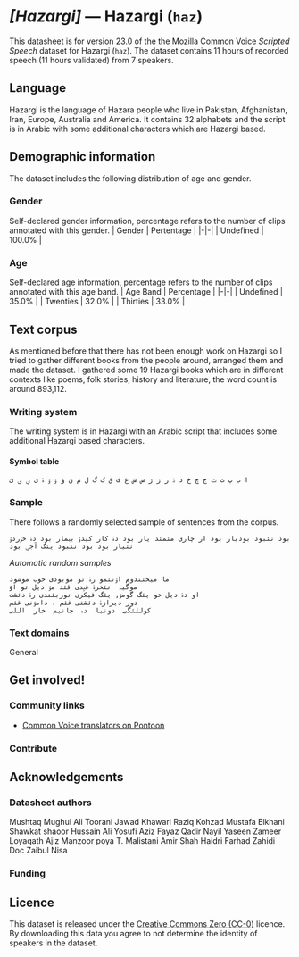 # *[Hazargi]* &mdash; Hazargi (`haz`)
This datasheet is for version 23.0 of the the Mozilla Common Voice *Scripted Speech* dataset 
for Hazargi (`haz`). The dataset contains 11 hours of recorded
speech (11 hours validated) from 7 speakers.

## Language
Hazargi is the language of Hazara people who live in Pakistan, Afghanistan, Iran, Europe, Australia and America. It contains 32 alphabets and the script is in Arabic with some additional characters which are Hazargi based.
<!-- {{LANGUAGE_DESCRIPTION}} -->
<!-- Provide a brief (1-2 paragraph) description of your language -->
<!-- ### Variants -->
<!-- {{VARIANT_DESCRIPTION}} -->
<!-- @ OPTIONAL @ -->
<!-- Describe the variants (MCV variants) of your language -->
<!-- Original Answer: -->
<!-- The dataset includes literature, history, folk stories and mostly poetry -->

## Demographic information
The dataset includes the following distribution of age and gender.
<!-- You can get a lot of the information in this section from https://analyzer.cv-toolbox.web.tr/browse -->

### Gender
Self-declared gender information, percentage refers to the number of clips annotated with this gender.
| Gender | Pertentage |
|-|-|
| Undefined | 100.0% |
<!-- {{GENDER_TABLE}} -->
<!-- @ AUTOMATICALLY GENERATED @ -->
<!-- | Gender | Frequency |
|--------|-----------|
| male, masculine | ? |
| undeclared | ? |
| female, feminine | ? | -->

### Age
Self-declared age information, percentage refers to the number of clips annotated with this age band.
| Age Band | Percentage |
|-|-|
| Undefined | 35.0% |
| Twenties | 32.0% |
| Thirties | 33.0% |
<!-- {{AGE_TABLE}} -->
<!-- @ AUTOMATICALLY GENERATED @ -->
<!-- | Age band | Frequency |
|----------|-----------|
| teens | ? |
| twenties | ? |
| thirties | ? |
| fourties | ? |
| fifties | ? |
   ...if other age ranges are present in your data, add rows... -->

## Text corpus
As mentioned before that there has not been enough work on Hazargi so I tried to gather different books from the people around, arranged them and made the dataset. I gathered some 19 Hazargi books which are in different contexts like poems, folk stories, history and literature, the word count is around 893,112.
<!-- {{TEXT_CORPUS_DESCRIPTION}} -->
<!-- @ OPTIONAL @ -->
<!-- An overview of the text corpus, with information such as average length (in characters and words) of validated sentences. -->

### Writing system
The writing system is in Hazargi with an Arabic script that includes some additional Hazargi based characters.
<!-- {{WRITING_SYSTEM_DESCRIPTION}} -->
<!-- @ OPTIONAL @ -->
<!-- A description of the writing system (or writing systems) used in the text corpus -->

#### Symbol table
```ا ب پ ت ݖ ج چ خ د ۮ ر ز ژ س ش غ ف ق ک گ ل م ن و ۉ ۆ ۂ ی ې ݷ ئ```
<!-- {{ALPHABET_TABLE}} -->
<!-- @ OPTIONAL @ -->
<!-- If the writing system is alphabetic, you can include the valid alphabet here -->

### Sample
There follows a randomly selected sample of sentences from the corpus.
```
بود نئبود بودیار بود ار چاری مئمئد یار بود دۂ کار کیدۉ بېمار بود دۂ خۉردۉ تئیار بود بود نئبود یئگ آجݷ بود
```

*Automatic random samples*

```
ما میخئندوم اۉنئمو رۂ تو موبودی خوب موشود
موگیۂ  نئخرۂ غݷدی قئد مۉ دیل تو اۆ
او دۂ دیل خو یئگ گومۉ, یئگ فیکری نوربئندی رۂ دئشت
دور دیرازۂ دئشتی غئم ، دامۉنی غئم
کوللئگی  دونیا  دہ  جانیم  خار  اللی
```
<!-- {{SENTENCES_SAMPLE}} -->

### Text domains
General
<!-- {{TEXT_DOMAIN_DESCRIPTION}} -->
<!-- @ OPTIONAL @ -->
<!-- What text domains are represented in the corpus? -->

## Get involved!

### Community links
* [Common Voice translators on Pontoon](https://pontoon.mozilla.org/haz/common-voice/contributors/)

### Contribute
<!-- {{CONTRIBUTE_LINKS_LIST}} -->
<!-- Here you can include links for how to contribute to the dataset -->

## Acknowledgements

### Datasheet authors
Mushtaq Mughul Ali Toorani Jawad Khawari Raziq Kohzad Mustafa Elkhani  Shawkat shaoor Hussain Ali Yosufi Aziz Fayaz Qadir Nayil Yaseen Zameer Loyaqath Ajiz Manzoor poya T. Malistani Amir Shah Haidri Farhad Zahidi Doc Zaibul Nisa
<!-- {{DATASHEET_AUTHORS_LIST}} -->
<!-- A list in the format of: Your Name <email@email.com> -->

### Funding

<!-- {{FUNDING_DESCRIPTION}} -->
<!-- @ OPTIONAL @ -->
<!-- If you received any funding, you can include the acknowledgement here -->

## Licence
This dataset is released under the [Creative Commons Zero (CC-0)](https://creativecommons.org/public-domain/cc0/) licence. By downloading this data
you agree to not determine the identity of speakers in the dataset.